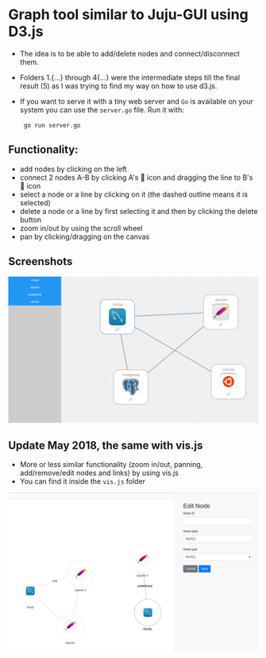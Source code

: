 # Graph tool similar to Juju-GUI using D3.js

 - The idea is to be able to add/delete nodes and connect/disconnect them.
 - Folders 1.{...} through 4{...} were the intermediate steps till the final result (5) as I was trying to find my way on how to use d3.js.
 - If you want to serve it with a tiny web server and `Go` is available on your system you can use the `server.go` file. Run it with:

        go run server.go

## Functionality:

 - add nodes by clicking on the left
 - connect 2 nodes A-B by clicking A's :link: icon and dragging the line to B's :link: icon
 - select a node or a line by clicking on it (the dashed outline means it is selected)
 - delete a node or a line by first selecting it and then by clicking the delete button
 - zoom in/out by using the scroll wheel
 - pan by clicking/dragging on the canvas

## Screenshots

![](/README.files/example.jpg)


## Update May 2018, the same with vis.js

 - More or less similar functionality (zoom in/out, panning, add/remove/edit nodes and links) by using vis.js
 - You can find it inside the `vis.js` folder

![](/README.files/vis.js-screenshot.jpg)